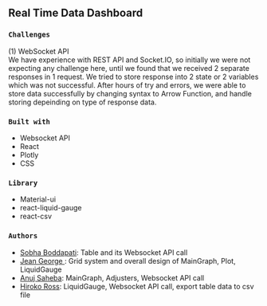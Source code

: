 ## Real Time Data Dashboard

### `Challenges`

(1) WebSocket API<br/>
We have experience with REST API and Socket.IO, so initially we were not expecting any challenge here, until we found that we received 2 separate responses in 1 request.
We tried to store response into 2 state or 2 variables which was not successful. After hours of try and errors, we were able to store data successfully by changing syntax to Arrow Function, and handle storing depeinding on type of response data.

### `Built with`

- Websocket API
- React
- Plotly
- CSS

### `Library`

- Material-ui
- react-liquid-gauge
- react-csv

### `Authors`

<ul>
<li><a href="https://github.com/gysobu">Sobha Boddapati</a>: Table and its Websocket API call
</li>
<li><a href="https://github.com/jeanjosephgeorge">Jean George </a>: Grid system and overall design of MainGraph, Plot, LiquidGauge
</li>
<li><a href="https://github.com/acecoder93">Anuj Saheba</a>: MainGraph, Adjusters, Websocket API call
</li>
<li><a href="https://github.com/hirosoft40">Hiroko Ross</a>: LiquidGauge, Websocket API call, export table data to csv file
</li>
</ul>
